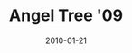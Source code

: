 ---
layout: media
category: media
title: "Angel Tree '09"
date: 2010-01-21
description: "A recap of what happened when thousands of crossroads people came together to purchase and deliver gifts for the kids of incarcerated parents."
tag: 
 - angel-tree
 - christmas
 - reachout
video: "http://s3.amazonaws.com/crossroads-media/other-media/video/Angel-Tree-09.mp4"
video-poster: "http://s3.amazonaws.com/crossroads-media/images/Angel-Tree-still.jpg"
---